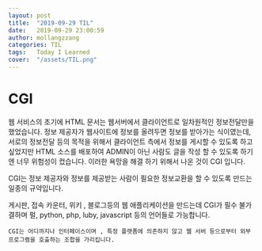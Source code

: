 ```yaml
---
layout: post
title:  "2019-09-29 TIL"
date:   2019-09-29 23:00:59
author: mollangzzang
categories: TIL
tags:	Today I Learned
cover:  "/assets/TIL.png"
---
```


# CGI

웹 서비스의 초기에 HTML 문서는 웹서버에서 클라이언트로 일차원적인 정보전달만을 했었습니다. 정보 제공자가 웹사이트에 정보를 올려두면 정보를 받아가는 식이였는데, 서로의 정보전달 등의 목적을 위해서 클라이언트 측에서 정보를 게시할 수 있도록 하고 싶었지만 HTML 소스를 배포하여 ADMIN이 아닌 사람도 글을 작성 할 수 있도록 하기엔 너무 위험성이 컸습니다. 이러한 욕망을 해결 하기 위해서 나온 것이 CGI 입니다.

CGI는 정보 제공자와 정보를 제공받는 사람이 필요한 정보교환을 할 수 있도록 만드는 일종의 규약입니다.

게시판, 접속 카운터, 위키 , 블로그등의 웹 애플리케이션을 만드는데 CGI가 필수 불가결하며 펄, python, php, luby, javascript 등의 언어들로 가능합니다.

`CGI는 어디까지나 인터페이스이며 , 특정 플랫폼에 의존하지 않고 웹 서버 등으로부터 외부 프로그램을 호출하는 조합을 가리킵니다.`